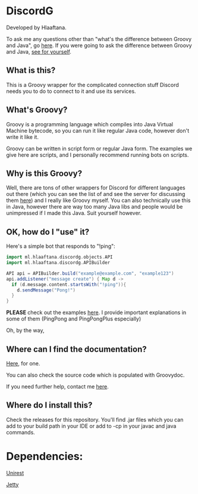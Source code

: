 # DiscordG
Developed by Hlaaftana.

To ask me any questions other than "what's the difference between Groovy and Java", go [here](https://discord.gg/0SBTUU1wZTUMeVC4). If you were going to ask the difference between Groovy and Java, [see for yourself](http://www.vogella.com/tutorials/Groovy/article.html).

## What is this?
This is a Groovy wrapper for the complicated connection stuff Discord needs you to do to connect to it and use its services.

## What's Groovy?
Groovy is a programming language which compiles into Java Virtual Machine bytecode, so you can run it like regular Java code, however don't write it like it.

Groovy can be written in script form or regular Java form. The examples we give here are scripts, and I personally recommend running bots on scripts.

## Why is this Groovy?
Well, there are tons of other wrappers for Discord for different languages out there (which you can see the list of and see the server for discussing them [here](https://www.reddit.com/r/discordapp/comments/3hgipw/unofficial_discord_api_server_reverse_engineering/))
and I really like Groovy myself. You can also technically use this in Java, however there are way too many Java libs and people would be unimpressed if I made this Java. Suit yourself however.

## OK, how do I "use" it?
Here's a simple bot that responds to "!ping":

```groovy
import ml.hlaaftana.discordg.objects.API
import ml.hlaaftana.discordg.APIBuilder

API api = APIBuilder.build("example@example.com", "example123")
api.addListener("message create") { Map d ->
  if (d.message.content.startsWith("!ping")){
    d.sendMessage("Pong!")
  }
}
```

**PLEASE** check out the examples [here](https://github.com/hlaaftana/DiscordG/tree/master/examples). I provide important explanations in some of them (PingPong and PingPongPlus especially)

Oh, by the way,

## Where can I find the documentation?
[Here](http://hlaaftana.ml/discordg/docs/), for one.

You can also check the source code which is populated with Groovydoc.

If you need further help, contact me [here](https://discord.gg/0SBTUU1wZTUMeVC4).

## Where do I install this?
Check the releases for this repository. You'll find .jar files which you can add to your build path in your IDE or add to -cp in your javac and java commands.

# Dependencies:

[Unirest](http://unirest.io/java.html)

[Jetty](http://www.eclipse.org/jetty/)
